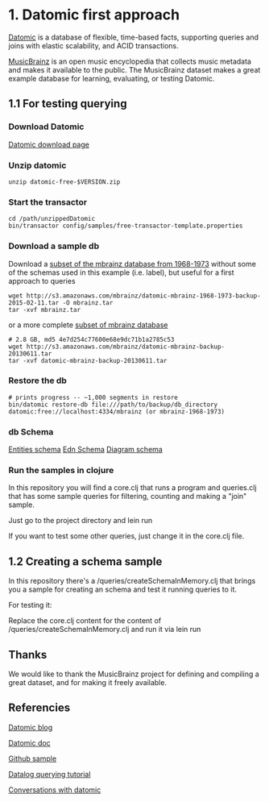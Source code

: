 # 1. Datomic first approach

[Datomic](http://datomic.com) is a database of flexible, time-based
facts, supporting queries and joins with elastic scalability, and ACID
transactions.

[MusicBrainz](http://musicbrainz.org) is an open music encyclopedia
that collects music metadata and makes it available to the public.
The MusicBrainz dataset makes a great example database for learning,
evaluating, or testing Datomic.

## 1.1 For testing querying

### Download Datomic

[Datomic download page](https://my.datomic.com/downloads/free)

### Unzip datomic

    unzip datomic-free-$VERSION.zip

### Start the transactor

    cd /path/unzippedDatomic
    bin/transactor config/samples/free-transactor-template.properties

### Download a sample db

Download a
[subset of the mbrainz database from 1968-1973](http://s3.amazonaws.com/mbrainz/datomic-mbrainz-1968-1973-backup-2015-02-11.tar) without some of the schemas used in this example (i.e. label), but useful for a first approach to queries

    wget http://s3.amazonaws.com/mbrainz/datomic-mbrainz-1968-1973-backup-2015-02-11.tar -O mbrainz.tar
    tar -xvf mbrainz.tar

 or a more complete [subset of mbrainz database](http://s3.amazonaws.com/mbrainz/datomic-mbrainz-backup-20130611.tar)

	# 2.8 GB, md5 4e7d254c77600e68e9dc71b1a2785c53
    wget http://s3.amazonaws.com/mbrainz/datomic-mbrainz-backup-20130611.tar
    tar -xvf datomic-mbrainz-backup-20130611.tar

### Restore the db

    # prints progress -- ~1,000 segments in restore
    bin/datomic restore-db file:///path/to/backup/db_directory datomic:free://localhost:4334/mbrainz (or mbrainz-1968-1973)

### db Schema
[Entities schema](https://github.com/Datomic/mbrainz-sample/wiki/Schema)
[Edn Schema](https://github.com/Datomic/mbrainz-sample/blob/master/schema.edn)
[Diagram schema](http://github.com/Datomic/mbrainz-sample/raw/master/relationships.png)

### Run the samples in clojure

In this repository you will find a core.clj that runs a program and queries.clj that has some sample queries for filtering, counting and making a "join" sample.

Just go to the project directory and
	lein run

If you want to test some other queries, just change it in the core.clj file.

## 1.2 Creating a schema sample

In this repository there's a /queries/createSchemaInMemory.clj that brings you a sample for creating an schema and test it running queries to it.

For testing it:

Replace the core.clj content for the content of /queries/createSchemaInMemory.clj and run it via
	lein run

## Thanks
We would like to thank the MusicBrainz project for defining and compiling a great dataset, and for making it freely available.

## Referencies
[Datomic blog](http://blog.datomic.com/2013/07/datomic-musicbrainz-sample-database.html)

[Datomic doc](http://docs.datomic.com/)

[Github sample](https://github.com/Datomic/mbrainz-sample)

[Datalog querying tutorial](http://www.learndatalogtoday.org/)

[Conversations with datomic](http://gigasquidsoftware.com/blog/2015/08/15/conversations-with-datomic/)
